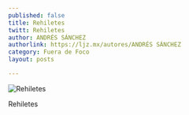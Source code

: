```yaml
---
published: false
title: Rehiletes
twitt: Rehiletes
author: ANDRÉS SÁNCHEZ
authorlink: https://ljz.mx/autores/ANDRÉS SÁNCHEZ
category: Fuera de Foco
layout: posts

---
```


![Rehiletes](http://i.imgur.com/lwpY6iwm.jpg)

Rehiletes
